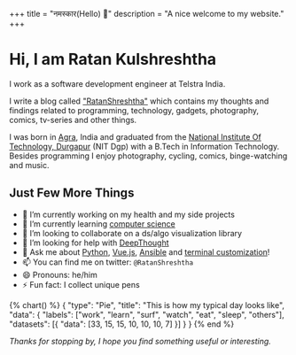 +++
title = "नमस्कार(Hello) 🙏"
description = "A nice welcome to my website."
+++

# Hi, I am Ratan Kulshreshtha

I work as a software development engineer at Telstra India.

I write a blog called ["RatanShreshtha"](https://ratanshreshtha.dev/posts/) which contains my thoughts and findings related to programming, technology, gadgets, photography, comics, tv-series and other things.

I was born in [Agra](https://en.wikipedia.org/wiki/Agra), India and graduated from the [National Institute Of Technology, Durgapur](https://nitdgp.ac.in/) (NIT Dgp) with a B.Tech in Information Technology. Besides programming I enjoy photography, cycling, comics, binge-watching and music.

## Just Few More Things

- 🔭 I’m currently working on my health and my side projects
- 🌱 I’m currently learning [computer science](https://github.com/RatanShreshtha/crash-course-computer-science)
- 👯 I’m looking to collaborate on a ds/algo visualization library
- 🤔 I’m looking for help with [DeepThought](https://zen-austin-0c80be.netlify.app/)
- 💬 Ask me about [Python](https://www.python.org/), [Vue.js](https://vuejs.org/), [Ansible](https://www.ansible.com/) and [terminal customization](https://ratanshreshtha.dev/posts/terminal-customization/)!
- 📫 You can find me on twitter: `@RatanShreshtha`
- 😄 Pronouns: he/him
- ⚡ Fun fact: I collect unique pens


<div class="columns is-centered">
    <div class="column is-6">
    {% chart() %} 
    {
    "type": "Pie",
    "title": "This is how my typical day looks like",
    "data": {
        "labels": ["work", "learn", "surf", "watch", "eat", "sleep", "others"],
        "datasets": [{ "data": [33, 15, 15, 10, 10, 10, 7] }]
        }
    }
    {% end %}
    </div>
</div>


*Thanks for stopping by, I hope you find something useful or interesting.*
